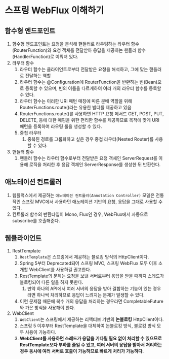 # 스프링 WebFlux 이해하기

## 함수형 엔드포인트

1. 함수형 엔드포인트는 요청을 분석해 핸들러로 라우팅하는 라우터 함수(RouterFunction)와 요청 객체를 전달받아 응답을 제공하는 핸들러 함수(HandlerFunction)로 이뤄져 있다.
2. 라우터 함수
   1. 라우터 함수는 클라이언트로부터 전달받은 요청을 해석하고, 그에 맞는 핸들러로 전달하는 역할
   2. 라우터 함수는 @Configuration에 RouterFunction을 반환하는 빈(Bean)으로 등록할 수 있으며, 빈의 이름을 다르게하여 여러 개의 라우터 함수를 등록할 수 있다.
   3. 라우터 함수는 이러한 URI 패턴 매칭에 따른 분배 역할을 위해 RouterFunctions.route()라는 유용한 빌더를 제공하고 있음
   4. RouterFunctions.route()를 사용하면 HTTP 요청 메서드 GET, POST, PUT, DELETE, 등에 대한 매핑을 위한 편리한 함수를 제공하므로 목적에 맞게 URI 패턴을 등록하여 라우팅 룰을 생성할 수 있다.
   5. 중첩 라우터
      1. 중복된 경로를 그룹화하고 싶은 경우 중첩 라우터(Nested Router)를 사용할 수 있다.
3. 핸들러 함수
   1. 핸들러 함수는 라우터 함수로부터 전달받은 요청 객체인 ServerRequest를 이용해 로직을 처리한 후 응답 객체인 ServerResponse를 생성한 뒤 반환한다.

## 애노테이션 컨트롤러

1. 웹플럭스에서 제공하는 `애노테이션 컨트롤러(Annotation Controller)` 모델은 전통적인 스프링 MVC에서 사용하던 애노테이션 기반의 요청, 응답을 그대로 사용할 수 있다.
2. 컨트롤러 함수의 반환타입이 Mono, Flux인 경우, WebFlux에서 자동으로 subscribe를 호출해준다.

## 웹클라이언트

1. RestTemplate
   1. `RestTemplate`은 스프링에서 제공하는 블로킹 방식의 HttpClient이다.
   2. Spring 5부터 Deprecated되어 스프링 MVC, 스프링 WebFlux 모두 이후 소개할 WebClient를 사용하길 권고한다.
   3. RestTemplate의 문제는 요청을 보낸 서버로부터 응답을 받을 때까지 스레드가 블로킹되어 다른 일을 하지 못한다.
      1. 만약 하나의 API에서 여러 서버의 응답을 받아 결합하는 기능이 있는 경우라면 하나씩 처리하므로 응답이 느려지는 문제가 발생할 수 있다.
   4. 이런 문제점 때문에 복수 개의 응답을 처리하는 경우라면 CompletableFuture와 가은 방식을 사용해야 한다.
2. WebClient
   1. `WebClient`는 스프링에서 제공하는 리액티브 기반의 **논블로킹** HttpClient이다.
   2. 스프링 5 이후부터 RestTemplate을 대체하여 논블로킹 방식, 블로킹 방식 모두 사용이 가능하다.
   3. **WebClient를 사용하면 스레드가 응답을 기다릴 필요 없이 처리할 수 있으므로 RestTemplate보다 부하를 줄일 수 있고, 여러 서버의 응답을 받아서 처리하는 경우 동시에 여러 서버로 호출이 가능하므로 빠르게 처리가 가능하다.**
